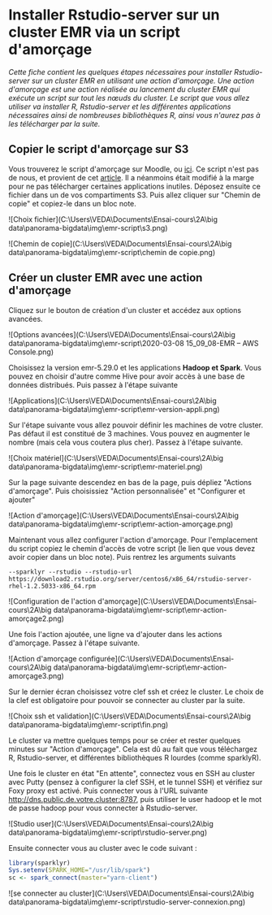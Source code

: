 # Installer Rstudio-server sur un cluster EMR via un script d'amorçage

*Cette fiche contient les quelques étapes nécessaires pour installer Rstudio-server sur un cluster EMR en utilisant une action d'amorçage. Une action d'amorçage est une action réalisée au lancement du cluster EMR qui exécute un script sur tout les nœuds du cluster.  Le script que vous allez utiliser va installer R, Rstudio-server et les différentes applications nécessaires ainsi de nombreuses bibliothèques R, ainsi vous n'aurez pas à les télécharger par la suite.* 

## Copier le script d'amorçage sur S3

Vous trouverez le script d'amorçage sur Moodle, ou [ici](https://github.com/katossky/panorama-bigdata/blob/master/script/install-rstudio.sh). Ce script n'est pas de nous, et provient de cet [article](https://aws.amazon.com/fr/blogs/big-data/running-sparklyr-rstudios-r-interface-to-spark-on-amazon-emr/). Il a néanmoins était modifié à la marge pour ne pas télécharger certaines applications inutiles. Déposez ensuite ce fichier dans un de vos compartiments S3. Puis allez cliquer sur "Chemin de copie" et copiez-le dans un bloc note.

![Choix fichier](C:\Users\VEDA\Documents\Ensai-cours\2A\big data\panorama-bigdata\img\emr-script\s3.png)

![Chemin de copie](C:\Users\VEDA\Documents\Ensai-cours\2A\big data\panorama-bigdata\img\emr-script\chemin de copie.png)

## Créer un cluster EMR avec une action d'amorçage

Cliquez sur le bouton de création d'un cluster et accédez aux options avancées.

![Options avancées](C:\Users\VEDA\Documents\Ensai-cours\2A\big data\panorama-bigdata\img\emr-script\2020-03-08 15_09_08-EMR – AWS Console.png)

Choisissez la version emr-5.29.0 et les applications **Hadoop et Spark**. Vous pouvez en choisir d'autre comme Hive pour avoir accès à une base de données distribués. Puis passez à l'étape suivante

![Applications](C:\Users\VEDA\Documents\Ensai-cours\2A\big data\panorama-bigdata\img\emr-script\emr-version-appli.png)

Sur l'étape suivante vous allez pouvoir définir les machines de votre cluster. Pas défaut il est constitué de 3 machines. Vous pouvez en augmenter le nombre (mais cela vous coutera plus cher). Passez à l'étape suivante.

![Choix matériel](C:\Users\VEDA\Documents\Ensai-cours\2A\big data\panorama-bigdata\img\emr-script\emr-materiel.png)

Sur la page suivante descendez en bas de la page, puis dépliez "Actions d'amorçage". Puis choisissiez "Action personnalisée" et "Configurer et ajouter"

![Action d'amorçage](C:\Users\VEDA\Documents\Ensai-cours\2A\big data\panorama-bigdata\img\emr-script\emr-action-amorçage.png)

Maintenant vous allez configurer l'action d'amorçage. Pour l'emplacement du script copiez le chemin d'accès de votre script (le lien que vous devez avoir copier dans un bloc note). Puis rentrez les arguments suivants

````
--sparklyr --rstudio --rstudio-url https://download2.rstudio.org/server/centos6/x86_64/rstudio-server-rhel-1.2.5033-x86_64.rpm
````

![Configuration de l'action d'amorçage](C:\Users\VEDA\Documents\Ensai-cours\2A\big data\panorama-bigdata\img\emr-script\emr-action-amorçage2.png)

Une fois l'action ajoutée, une ligne va d'ajouter dans les actions d'amorçage. Passez à l'étape suivante.

![Action d'amorçage configurée](C:\Users\VEDA\Documents\Ensai-cours\2A\big data\panorama-bigdata\img\emr-script\emr-action-amorçage3.png)

Sur le dernier écran choisissez votre clef ssh et créez le cluster. Le choix de la clef est obligatoire pour pouvoir se connecter au cluster par la suite.

![Choix ssh et validation](C:\Users\VEDA\Documents\Ensai-cours\2A\big data\panorama-bigdata\img\emr-script\fin.png)

Le cluster va mettre quelques temps pour se créer et rester quelques minutes sur "Action d'amorçage". Cela est dû au fait que vous téléchargez R, Rstudio-server, et différentes bibliothèques R lourdes (comme sparklyR).

Une fois le cluster en état "En attente", connectez vous en SSH au cluster avec Putty (pensez à configurer la clef SSH, et le tunnel SSH) et vérifiez sur Foxy proxy est activé. Puis connecter vous à l'URL suivante http://dns.public.de.votre.cluster:8787, puis utiliser le user hadoop et le mot de passe hadoop pour vous connecter à Rstudio-server.

![Studio user](C:\Users\VEDA\Documents\Ensai-cours\2A\big data\panorama-bigdata\img\emr-script\rstudio-server.png)

Ensuite connecter vous au cluster avec le code suivant :

````R
library(sparklyr)
Sys.setenv(SPARK_HOME="/usr/lib/spark")
sc <- spark_connect(master="yarn-client")
````



![se connecter au cluster](C:\Users\VEDA\Documents\Ensai-cours\2A\big data\panorama-bigdata\img\emr-script\rstudio-server-connexion.png)